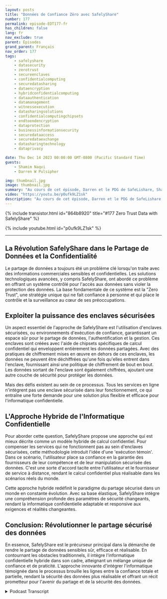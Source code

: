 ```yaml
---
layout: posts
title: "Données de Confiance Zéro avec SafelyShare"
number: 177
permalink: episode-EDT177-fr
has_children: false
lang: fr
nav_exclude: true
parent: Épisodes
grand_parent: Français
nav_order: 177
tags:
    - safelyshare
    - datasecurity
    - zerotrust
    - secureenclaves
    - confidentialcomputing
    - securedatasharing
    - dataencryption
    - hybridconfidentialcomputing
    - dataauthentication
    - datamanagement
    - witnessexecution
    - datasharingsolutions
    - confidentialcomputingchipsets
    - endtoendencryption
    - dataprotection
    - businessinformationsecurity
    - securedataaccess
    - securedataexchange
    - datasharingtechnology
    - dataprivacy

date: Thu Dec 14 2023 00:00:00 GMT-0800 (Pacific Standard Time)
guests:
    - Shamim Naqvi
    - Darren W Pulsipher

img: thumbnail.jpg
image: thumbnail.jpg
summary: "Au cours de cet épisode, Darren et le PDG de SafeLishare, Shamim Naqvi, discutent de la manière dont l'informatique confidentielle peut être utilisée pour créer des environnements collaboratifs de partage de données gérés dans le cloud."
video: "https://youtu.be/p0ufk9LZ1sk"
description: "Au cours de cet épisode, Darren et le PDG de SafeLishare, Shamim Naqvi, discutent de la manière dont l'informatique confidentielle peut être utilisée pour créer des environnements collaboratifs de partage de données gérés dans le cloud."
---
```


<div>
{% include transistor.html id="864b8920" title="#177 Zero Trust Data with SafelyShare" %}

{% include youtube.html id="p0ufk9LZ1sk" %}
</div>

---

## La Révolution SafelyShare dans le Partage de Données et la Confidentialité

Le partage de données a toujours été un problème clé lorsqu'on traite avec des informations commerciales sensibles et confidentielles. Les solutions technologiques avancées, y compris SafelyShare, ont abordé ce problème en offrant un système contrôlé pour l'accès aux données sans violer la protection des données. La base fondamentale de ce système est la "Zero Trust", une stratégie unique qui ne fait confiance à personne et qui place le contrôle et la surveillance au cœur de ses préoccupations.

## Exploiter la puissance des enclaves sécurisées

Un aspect essentiel de l'approche de SafelyShare est l'utilisation d'enclaves sécurisées, ou environnements d'exécution de confiance, garantissant un espace sûr pour le partage de données, l'authentification et la gestion. Ces enclaves sont créées avec l'aide de chipsets spécifiques de calcul confidentiel qui enveloppent entièrement les données partagées. Avec des pratiques de chiffrement mises en œuvre en dehors de ces enclaves, les données ne peuvent être déchiffrées qu'une fois qu'elles entrent dans l'enclave, fournissant ainsi une politique de chiffrement de bout en bout. Les données sortant de l'enclave sont également chiffrées, ajoutant une autre couche de sécurité pour protéger les données.

Mais des défis existent au sein de ce processus. Tous les services en ligne n'intègrent pas une enclave sécurisée dans leur fonctionnement, ce qui entraîne une forte demande pour une solution plus flexible et efficace pour l'informatique confidentielle.

## L'Approche Hybride de l'Informatique Confidentielle

Pour aborder cette question, SafelyShare propose une approche qui est mieux décrite comme un modèle hybride de calcul confidentiel. Pour compenser les services qui ne fonctionnent pas au sein d'enclaves sécurisées, cette méthodologie introduit l'idée d'une 'exécution témoin'. Dans ce scénario, l'utilisateur place sa confiance en la garantie des fournisseurs de leur compétence et de leur manipulation sécurisée des données. C'est une sorte d'accord tacite entre l'utilisateur et le fournisseur de service à distance, rendant le calcul confidentiel plus réalisable dans les scénarios réels du monde.

Cette approche hybride redéfinit le paradigme du partage sécurisé dans un monde en constante évolution. Avec sa base élastique, SafelyShare intègre une compréhension profonde des paramètres de sécurité changeants, rendant la informatique confidentielle adaptable et responsive aux exigences et réalités changeantes.

## Conclusion: Révolutionner le partage sécurisé des données

En essence, SafelyShare est le précurseur principal dans la démarche de rendre le partage de données sensibles sûr, efficace et réalisable. En contournant les obstacles traditionnels, il intègre l'informatique confidentielle hybride dans son cadre, atteignant un mélange unique de confiance et de praticité. L'approche innovante d'intégrer l'informatique témoignée dans le processus brouille les lignes entre la confiance totale et partielle, rendant la sécurité des données plus réalisable et offrant un récit prometteur pour l'avenir du partage et de la sécurité des données.



<details>
<summary> Podcast Transcript </summary>

<p></p>

</details>
